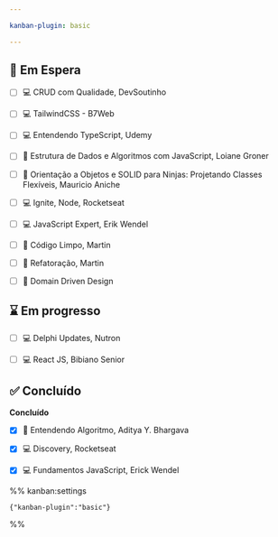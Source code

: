 ```yaml
---

kanban-plugin: basic

---
```


## 🤚 Em Espera

- [ ] 💻 CRUD com Qualidade, DevSoutinho
- [ ] 💻 TailwindCSS - B7Web
- [ ] 💻 Entendendo TypeScript, Udemy
- [ ] 📖 Estrutura de Dados e Algoritmos com JavaScript, Loiane Groner
- [ ] 📖 Orientação a Objetos e SOLID para Ninjas: Projetando Classes Flexíveis, Mauricio Aniche
- [ ] 💻 Ignite, Node, Rocketseat
- [ ] 💻 JavaScript Expert, Erik Wendel
- [ ] 📖 Código Limpo, Martin
- [ ] 📖 Refatoração, Martin
- [ ] 📖 Domain Driven Design


## ⌛ Em progresso

- [ ] 💻 Delphi Updates, Nutron
- [ ] 💻 React JS, Bibiano Senior


## ✅ Concluído

**Concluído**
- [x] 📖 Entendendo Algoritmo, Aditya Y. Bhargava
- [x] 💻 Discovery, Rocketseat
- [x] 💻 Fundamentos JavaScript, Erick Wendel




%% kanban:settings
```
{"kanban-plugin":"basic"}
```
%%